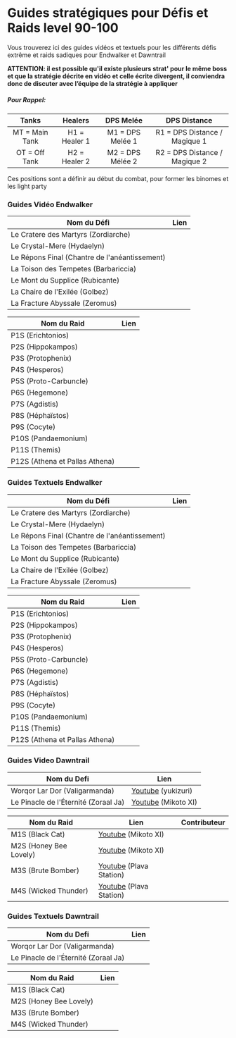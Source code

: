 # Guides stratégiques pour Défis et Raids level 90-100

Vous trouverez ici des guides vidéos et textuels pour les différents défis extrême et raids sadiques pour Endwalker et Dawntrail

**ATTENTION: il est possible qu'il existe plusieurs strat' pour le même boss et que la stratégie décrite en vidéo et celle écrite divergent, il conviendra donc de discuter avec l’équipe de la stratégie à appliquer**

##### Pour Rappel:

|     Tanks      |    Healers    |    DPS Melée     |         DPS Distance          |
| :------------: | :-----------: | :--------------: | :---------------------------: |
| MT = Main Tank | H1 = Healer 1 | M1 = DPS Melée 1 | R1 = DPS Distance / Magique 1 |
| OT = Off Tank  | H2 = Healer 2 | M2 = DPS Mélée 2 | R2 = DPS Distance / Magique 2 |

Ces positions sont a définir au début du combat, pour former les binomes et les light party

### Guides Vidéo Endwalker

| Nom du Défi                                   | Lien |
| --------------------------------------------- | ---- |
| Le Cratere des Martyrs (Zordiarche)           |      |         
| Le Crystal-Mere (Hydaelyn)                    |      |             
| Le Répons Final (Chantre de l'anéantissement) |      |              
| La Toison des Tempetes (Barbariccia)          |      |              
| Le Mont du Supplice (Rubicante)               |      |              
| La Chaire de l'Exilée (Golbez)                |      |              
| La Fracture Abyssale (Zeromus)                |      |              

| Nom du Raid                    | Lien |
| ------------------------------ | ---- |
| P1S (Erichtonios)              |      |              
| P2S (Hippokampos)              |      |              
| P3S (Protophenix)              |      |              
| P4S (Hesperos)                 |      |              
| P5S (Proto-Carbuncle)          |      |              
| P6S (Hegemone)                 |      |              
| P7S (Agdistis)                 |      |              
| P8S (Héphaïstos)               |      |              
| P9S (Cocyte)                   |      |              
| P10S (Pandaemonium)            |      |              
| P11S (Themis)                  |      |              
| P12S (Athena et Pallas Athena) |      |              



### Guides Textuels Endwalker

| Nom du Défi                                   | Lien |
| --------------------------------------------- | ---- |
| Le Cratere des Martyrs (Zordiarche)           |      |              
| Le Crystal-Mere (Hydaelyn)                    |      |              
| Le Répons Final (Chantre de l'anéantissement) |      |              
| La Toison des Tempetes (Barbariccia)          |      |              
| Le Mont du Supplice (Rubicante)               |      |              
| La Chaire de l'Exilée (Golbez)                |      |              
| La Fracture Abyssale (Zeromus)                |      |              

| Nom du Raid                    | Lien |
| ------------------------------ | ---- |
| P1S (Erichtonios)              |      |              
| P2S (Hippokampos)              |      |              
| P3S (Protophenix)              |      |              
| P4S (Hesperos)                 |      |              
| P5S (Proto-Carbuncle)          |      |              
| P6S (Hegemone)                 |      |              
| P7S (Agdistis)                 |      |              
| P8S (Héphaïstos)               |      |              
| P9S (Cocyte)                   |      |              
| P10S (Pandaemonium)            |      |              
| P11S (Themis)                  |      |              
| P12S (Athena et Pallas Athena) |      |              

### Guides Video Dawntrail

| Nom du Defi                          | Lien                                                         |
| ------------------------------------ | ------------------------------------------------------------ |
| Worqor Lar Dor (Valigarmanda)        | [Youtube](https://youtu.be/0BHlT9TbyJc?si=OwGUSrwjEupUWLIK) (yukizuri) |
| Le Pinacle de l'Éternité (Zoraal Ja) | [Youtube](https://www.youtube.com/watch?v=uB_-7hCoR-s) (Mikoto XI) |

| Nom du Raid            | Lien                                                         | Contributeur |
| ---------------------- | ------------------------------------------------------------ | ------------ |
| M1S (Black Cat)        | [Youtube](https://youtu.be/i6gyp6_MQnE?si=eOmdcs0Ph-Rv6olg) (Mikoto XI) |
| M2S (Honey Bee Lovely) | [Youtube](https://youtu.be/rEmc3AxQqDE?si=lTAOEfJvxpzZjvPV) (Mikoto XI) |
| M3S (Brute Bomber)     | [Youtube](https://youtu.be/fsyDXdss_qw?si=2SEESFVTJFkPfyWz) (Plava Station) |
| M4S (Wicked Thunder)   | [Youtube](https://youtu.be/ZioFXxs1KyQ?si=iAFuEThGwrBLBV67) (Plava Station) |


### Guides Textuels Dawntrail

| Nom du Defi                          | Lien | 
| ------------------------------------ | ---- |
| Worqor Lar Dor (Valigarmanda)        |      |              
| Le Pinacle de l'Éternité (Zoraal Ja) |      |              

| Nom du Raid            | Lien |
| ---------------------- | ---- |
| M1S (Black Cat)        |      |              
| M2S (Honey Bee Lovely) |      |              
| M3S (Brute Bomber)     |      |              
| M4S (Wicked Thunder)   |      |              
